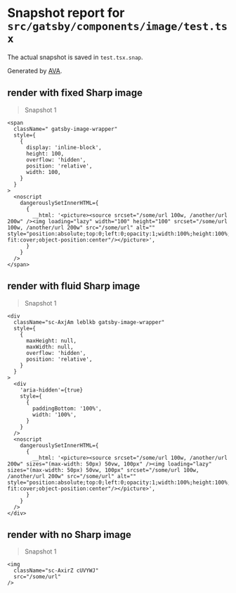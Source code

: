 # Snapshot report for `src/gatsby/components/image/test.tsx`

The actual snapshot is saved in `test.tsx.snap`.

Generated by [AVA](https://avajs.dev).

## render with fixed Sharp image

> Snapshot 1

    <span
      className=" gatsby-image-wrapper"
      style={
        {
          display: 'inline-block',
          height: 100,
          overflow: 'hidden',
          position: 'relative',
          width: 100,
        }
      }
    >
      <noscript
        dangerouslySetInnerHTML={
          {
            __html: '<picture><source srcset="/some/url 100w, /another/url 200w" /><img loading="lazy" width="100" height="100" srcset="/some/url 100w, /another/url 200w" src="/some/url" alt="" style="position:absolute;top:0;left:0;opacity:1;width:100%;height:100%;object-fit:cover;object-position:center"/></picture>',
          }
        }
      />
    </span>

## render with fluid Sharp image

> Snapshot 1

    <div
      className="sc-AxjAm leblkb gatsby-image-wrapper"
      style={
        {
          maxHeight: null,
          maxWidth: null,
          overflow: 'hidden',
          position: 'relative',
        }
      }
    >
      <div
        'aria-hidden'={true}
        style={
          {
            paddingBottom: '100%',
            width: '100%',
          }
        }
      />
      <noscript
        dangerouslySetInnerHTML={
          {
            __html: '<picture><source srcset="/some/url 100w, /another/url 200w" sizes="(max-width: 50px) 50vw, 100px" /><img loading="lazy" sizes="(max-width: 50px) 50vw, 100px" srcset="/some/url 100w, /another/url 200w" src="/some/url" alt="" style="position:absolute;top:0;left:0;opacity:1;width:100%;height:100%;object-fit:cover;object-position:center"/></picture>',
          }
        }
      />
    </div>

## render with no Sharp image

> Snapshot 1

    <img
      className="sc-AxirZ cUVYWJ"
      src="/some/url"
    />
